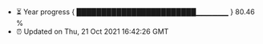 - ⏳ Year progress { ████████████████████████▁▁▁▁▁▁ } 80.46 %
- ⏰ Updated on Thu, 21 Oct 2021 16:42:26 GMT

